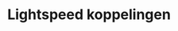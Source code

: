 ---
title: Lightspeed koppelingen
key: lightspeed
image: /images/@stock/lightspeed-koppelingen.png
link_to: /koppelingen/lightspeed
klass: webshop
layout: koppelingen
referral-url: http://tc.tradetracker.net/?c=23254&m=12&a=289283&u=%2F
---